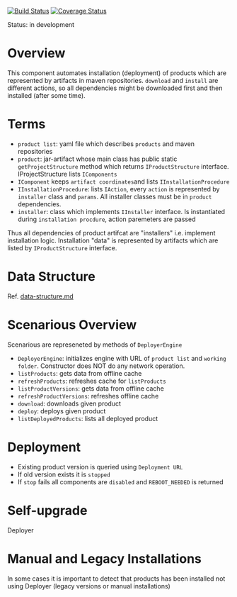 [![Build Status](https://travis-ci.org/scm4j/scm4j-deployer-engine.svg?branch=master)](https://travis-ci.org/scm4j/scm4j-deployer-engine)
[![Coverage Status](https://coveralls.io/repos/github/scm4j/scm4j-deployer-engine/badge.svg?branch=master)](https://coveralls.io/github/scm4j/scm4j-deployer-engine?branch=master)

Status: in development


# Overview
This component automates installation (deployment) of products which are represented by artifacts in maven repositories. `download` and `install` are different actions, so all dependencies might be downloaded first and then installed (after some time).

# Terms

- `product list`: yaml file which describes `products` and maven repositories
- `product`: jar-artifact whose main class has public static `getProjectStructure` method which returns  `IProductStructure` interface. IProjectStructure lists `IComponents`
- `IComponent` keeps `artifact coordinates`and lists `IInstallationProcedure`
- `IInstallationProcedure`: lists `IAction`, every `action` is represented by `installer` class and `params`. All installer classes must be in `product` dependencies.
- `installer`: class which implements `IInstaller` interface. Is instantiated during `installation procdure`, action paremeters are passed

Thus all dependencies of product artifcat are "installers" i.e. implement installation logic. Installation "data" is represented by artifacts which are listed by `IProductStructure` interface.

# Data Structure

Ref. [data-structure.md](data-structure.md)

# Scenarious Overview

Scenarious are represeneted by methods of `DeployerEngine`

- `DeployerEngine`: initializes engine with URL of `product list` and `working folder`. Constructor does NOT do any network operation.
- `listProducts`: gets data from offline cache
- `refreshProducts`: refreshes cache for `listProducts`
- `listProductVersions`: gets data from offline cache
- `refreshProductVersions`: refreshes offline cache
- `download`: downloads given product
- `deploy`: deploys given product
- `listDeployedProducts`: lists all deployed product

# Deployment

  - Existing product version is queried using `Deployment URL`
  - If old version exists it is `stopped`
  - If `stop` fails all components are `disabled` and `REBOOT_NEEDED` is returned

# Self-upgrade

Deployer

# Manual and Legacy Installations

In some cases it is important to detect that products has been installed not using Deployer (legacy versions or manual installations)
